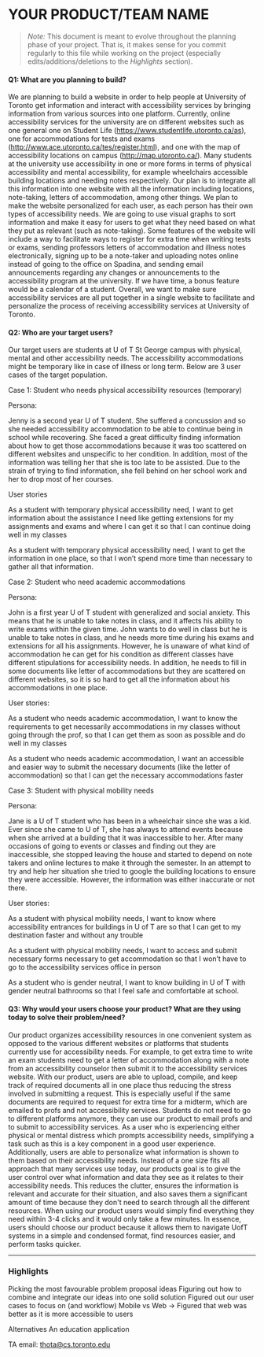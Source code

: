 # YOUR PRODUCT/TEAM NAME

 > _Note:_ This document is meant to evolve throughout the planning phase of your project.
 > That is, it makes sense for you commit regularly to this file while working on the project (especially edits/additions/deletions to the _Highlights_ section).

#### Q1: What are you planning to build?

We are planning to build a website in order to help people at University of Toronto get information and interact with accessibility services by bringing information from various sources into one platform. Currently, online accessibility services for the university are on different websites such as one general one on Student Life (https://www.studentlife.utoronto.ca/as), one for accommodations for tests and exams (http://www.ace.utoronto.ca/tes/register.html), and one with the map of accessibility locations on campus (http://map.utoronto.ca/). Many students at the university use accessibility in one or more forms in terms of physical accessibility and mental accessibility, for example wheelchairs accessible building locations and needing notes respectively. Our plan is to integrate all this information into one website with all the information including locations, note-taking, letters of accommodation, among other things. We plan to make the website personalized for each user, as each person has their own types of accessibility needs. We are going to use visual graphs to sort information and make it easy for users to get what they need based on what they put as relevant (such as note-taking).  Some features of the website will include a way to facilitate ways to register for extra time when writing tests or exams, sending professors letters of accommodation and illness notes electronically, signing up to be a note-taker and uploading notes online instead of going to the office on Spadina, and sending email announcements regarding any changes or announcements to the accessibility program at the university. If we have time, a bonus feature would be a calendar of a student. Overall, we want to make sure accessibility services are all put together in a single website to facilitate and personalize the process of receiving accessibility services at University of Toronto.

#### Q2: Who are your target users?


Our target users are students at U of T St George campus with physical, mental and other accessibility needs. The accessibility accommodations might be temporary like in case of illness or long term. Below are 3 user cases of the target population.

Case 1: Student who needs physical accessibility resources (temporary)

Persona:

Jenny is a second year U of T student. She suffered a concussion and so she needed accessibility accommodation to be able to continue being in school while recovering. She faced a great difficulty finding information about how to get those accommodations because it was too scattered on different websites and unspecific to her condition. In addition, most of the information was telling her that she is too late to be assisted. Due to the strain of trying to find information, she fell behind on her school work and her to drop most of her courses.

User stories

As a student with temporary physical accessibility need, I want to get information about the assistance I need like getting extensions for my assignments and exams and where I can get it so that I can continue doing well in my classes

As a student with temporary physical accessibility need, I want to get the information in one place, so that I won’t spend more time than necessary to gather all that information.

Case 2: Student who need academic accommodations

Persona:

John is a first year U of T student with generalized and social anxiety. This means that he is unable to take notes in class, and it affects his ability to write exams within the given time. John wants to do well in class but he is unable to take notes in class, and he needs more time during his exams and extensions for all his assignments. However, he is unaware of what kind of accommodation he can get for his condition as different classes have different stipulations for accessibility needs. In addition, he needs to fill in some documents like letter of accommodations but they are scattered on different websites, so it is so hard to get all the information about his accommodations in one place.

User stories:

As a student who needs academic accommodation, I want to know the requirements to get necessarily accommodations in my classes without going through the prof, so that I can get them as soon as possible and do well in my classes

As a student who needs academic accommodation, I want an accessible and easier way to submit the necessary documents (like the letter of accommodation) so that I can get the necessary accommodations faster

Case 3: Student with physical mobility needs

Persona:

Jane is a U of T student who has been in a wheelchair since she was a kid. Ever since she came to U of T, she has always to attend events because when she arrived at a building that it was inaccessible to her. After many occasions of going to events or classes and finding out they are inaccessible, she stopped leaving the house and started to depend on note takers and online lectures to make it through the semester. In an attempt to try and help her situation she tried to google the building locations to ensure they were accessible. However, the information was either inaccurate or not there.

User stories:

As a student with physical mobility needs, I want to know where accessibility entrances for buildings in U of T are so that I can get to my destination faster and without any trouble

As a student with physical mobility needs, I want to access and submit necessary forms necessary to get accommodation so that I won’t have to go to the accessibility services office in person

As a student who is gender neutral, I want to know building in U of T with gender neutral bathrooms so that I feel safe and comfortable at school.

#### Q3: Why would your users choose your product? What are they using today to solve their problem/need?


Our product organizes accessibility resources in one convenient system as opposed to the various different websites or platforms that students currently use for accessibility needs. For example, to get extra time to write an exam students need to get a letter of accommodation along with a note from an accessibility counselor then submit it to the accessibility services website. With our product, users are able to upload, compile, and keep track of required documents all in one place thus reducing the stress involved in submitting a request. This is especially useful if the same documents are required to request for extra time for a midterm, which are emailed to profs and not accessibility services. Students do not need to go to different platforms anymore, they can use our product to email profs and to submit to accessibility services. As a user who is experiencing either physical or mental distress which prompts accessibility needs, simplifying a task such as this is a key component in a good user experience. Additionally, users are able to personalize what information is shown to them based on their accessibility needs. Instead of a one size fits all approach that many services use today, our products goal is to give the user control over what information and data they see as it relates to their accessibility needs. This reduces the clutter, ensures the information is relevant and accurate for their situation, and also saves them a significant amount of time because they don't need to search through all the different resources. When using our product users would simply find everything they need within 3-4 clicks and it would only take a few minutes. In essence, users should choose our product because it allows them to navigate UofT systems in a simple and condensed format, find resources easier, and perform tasks quicker.

----
### Highlights
Picking the most favourable problem proposal ideas
Figuring out how to combine and integrate our ideas into one solid solution
Figured out our user cases to focus on (and workflow)
Mobile vs Web → Figured that web was better as it is more accessible to users



Alternatives
An education application



TA email: thota@cs.toronto.edu

